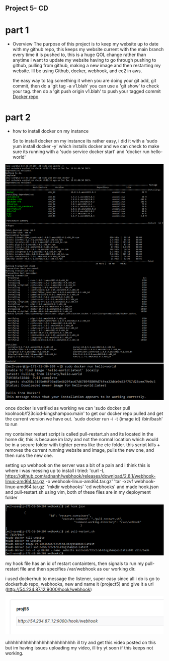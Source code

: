 ## Project 5- CD

# part 1
- Overview
    The purpose of this project is to keep my website up to date with my github repo, this keeps my website current with the main branch every time it is pushed to, this is a huge QOL change rather than anytime i want to update my website having to go through pushing to github, pulling from github, making a new image and then restarting my website. Ill be using Github, docker, webhook, and ec2 in aws.

    the easy way to tag something it when you are doing your git add, git commit, then do a 'git tag -a v1.blah'
  you can use a 'git show' to check your tag.
  then do a 'git push origin v1.blah' to push your tagged commit
  [Docker repo](https://hub.docker.com/repository/docker/koolnoob/f23cicd-kingshampoo/general)

# part 2
- how to install docker on my instance

  So to install docker on my instance its rather easy, i did it with a 'sudo yum install docker -y' which installs docker and we can check to make sure its running with a 'sudo service docker start' and 'docker run hello-world'

![Alt text](image-1.png)
![Alt text](image-2.png)

  once docker is verified as working we can 'sudo docker pull koolnoob/f23cicd-kingshampoo:main' to get our docker repo pulled and get the current version we have out. 
'sudo docker run -i -t {image id} /bin/bash' to run

   my container restart script is called pull-restart.sh and its located in the home dir, this is because im lazy and not the normal location which would be in a secure folder with tighter perms like the etc folder. this script kills + removes the current running website and image, pulls the new one, and then runs the new one.

setting up webhook on the server was a bit of a pain and i think this is where i was messing up to install i tried:
    'curl -L https://github.com/adnanh/webhook/releases/download/2.8.1/webhook-linux-amd64.tar.gz -o webhook-linux-amd64.tar.gz' 
    'tar -xzvf webhook-linux-amd64.tar.gz'
    'mkdir webhooks'
    'cd webhooks'
    and made hook.json and pull-restart.sh using vim, both of these files are in my deployment folder

  ![Alt text](image-3.png)

my hook file has an id of restart containters, then signals to run my pull-restart file and then specifies /var/webhook as our working dir. 

i used dockerhub to message the listener, super easy since all i do is go to dockerhub repo, webhooks, new and name it (project5) and give it a url (http://54.234.87.12:9000/hook/webhook)
  
  ![Alt text](image-4.png)
  
uhhhhhhhhhhhhhhhhhhhhhhhhhh ill try and get this video posted on this but im having issues uploading my video, ill try yt soon if this keeps not working. 
